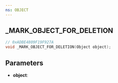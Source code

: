```yaml
---
ns: OBJECT
---
```

## _MARK_OBJECT_FOR_DELETION

```c
// 0xADBE4809F19F927A
void _MARK_OBJECT_FOR_DELETION(Object object);
```

## Parameters
* **object**:
